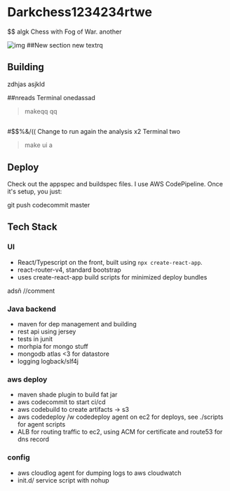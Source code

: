 # Darkchess1234234rtwe

$$
algk
Chess with Fog of War. 
another

![img](client/src/img/playdarkchess.png)
##New section
new textrq
## Building
zdhjas
asjkld

##nreads
Terminal onedassad
> makeqq
qq
##
#$$%&/((
Change to run again the analysis x2
Terminal two
> make ui a

## Deploy

Check out the appspec and buildspec files. I use AWS CodePipeline. Once it's setup, you just:

git push codecommit master 

## Tech Stack

### UI
* React/Typescript on the front, built using `npx create-react-app`.
* react-router-v4, standard bootstrap
* uses create-react-app build scripts for minimized deploy bundles

adsñ
//comment
### Java backend
* maven for dep management and building
* rest api using jersey
* tests in junit
* morhpia for mongo stuff
* mongodb atlas <3 for datastore
* logging logback/slf4j

### aws deploy
* maven shade plugin to build fat jar
* aws codecommit to start ci/cd
* aws codebuild to create artifacts -> s3
* aws codedeploy /w codedeploy agent on ec2 for deploys, see ./scripts for agent scripts
* ALB for routing traffic to ec2, using ACM for certificate and route53 for dns record

### config
* aws cloudlog agent for dumping logs to aws cloudwatch 
* init.d/ service script with nohup
